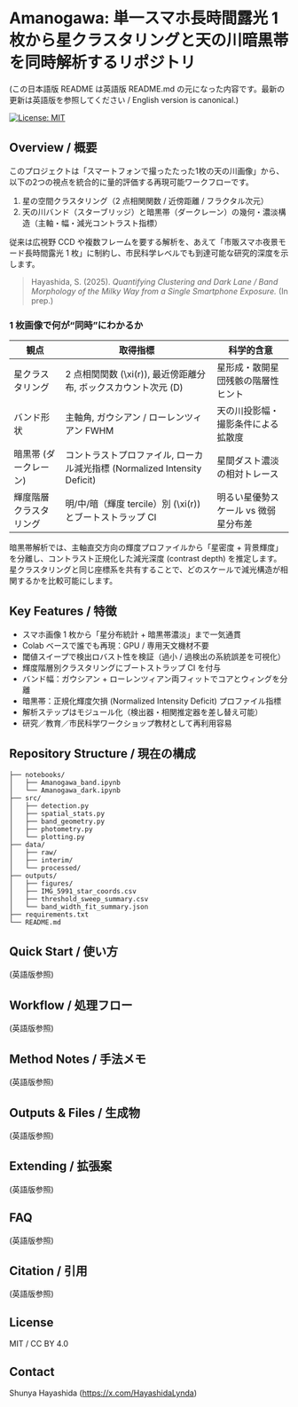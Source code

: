 # Amanogawa: 単一スマホ長時間露光 1 枚から星クラスタリングと天の川暗黒帯を同時解析するリポジトリ

(この日本語版 README は英語版 README.md の元になった内容です。最新の更新は英語版を参照してください / English version is canonical.)

<!-- 以下、以前の日本語混在 README 内容を保持 -->

[![License: MIT](https://img.shields.io/badge/License-MIT-green.svg)](#license)

## Overview / 概要
このプロジェクトは「スマートフォンで撮ったたった1枚の天の川画像」から、以下の2つの視点を統合的に量的評価する再現可能ワークフローです。

1. 星の空間クラスタリング（2 点相関関数 / 近傍距離 / フラクタル次元）
2. 天の川バンド（スターブリッジ）と暗黒帯（ダークレーン）の幾何・濃淡構造（主軸・幅・減光コントラスト指標）

従来は広視野 CCD や複数フレームを要する解析を、あえて「市販スマホ夜景モード長時間露光 1 枚」に制約し、市民科学レベルでも到達可能な研究的深度を示します。

> Hayashida, S. (2025). *Quantifying Clustering and Dark Lane / Band Morphology of the Milky Way from a Single Smartphone Exposure.* (In prep.)

### 1 枚画像で何が“同時”にわかるか
| 観点 | 取得指標 | 科学的含意 |
|------|----------|-------------|
| 星クラスタリング | 2 点相関関数 \(\xi(r)\), 最近傍距離分布, ボックスカウント次元 \(D\) | 星形成・散開星団残骸の階層性ヒント |
| バンド形状 | 主軸角, ガウシアン / ローレンツィアン FWHM | 天の川投影幅・撮影条件による拡散度 |
| 暗黒帯 (ダークレーン) | コントラストプロファイル, ローカル減光指標 (Normalized Intensity Deficit) | 星間ダスト濃淡の相対トレース |
| 輝度階層クラスタリング | 明/中/暗（輝度 tercile）別 \(\xi(r)\) とブートストラップ CI | 明るい星優勢スケール vs 微弱星分布差 |

暗黒帯解析では、主軸直交方向の輝度プロファイルから「星密度 + 背景輝度」を分離し、コントラスト正規化した減光深度 (contrast depth) を推定します。星クラスタリングと同じ座標系を共有することで、どのスケールで減光構造が相関するかを比較可能にします。

## Key Features / 特徴
- スマホ画像 1 枚から「星分布統計 + 暗黒帯濃淡」まで一気通貫
- Colab ベースで誰でも再現：GPU / 専用天文機材不要
- 閾値スイープで検出ロバスト性を検証（過小 / 過検出の系統誤差を可視化）
- 輝度階層別クラスタリングにブートストラップ CI を付与
- バンド幅：ガウシアン + ローレンツィアン両フィットでコアとウィングを分離
- 暗黒帯：正規化輝度欠損 (Normalized Intensity Deficit) プロファイル指標
- 解析ステップはモジュール化（検出器・相関推定器を差し替え可能）
- 研究／教育／市民科学ワークショップ教材として再利用容易

## Repository Structure / 現在の構成
```
├── notebooks/
│   ├── Amanogawa_band.ipynb
│   └── Amanogawa_dark.ipynb
├── src/
│   ├── detection.py
│   ├── spatial_stats.py
│   ├── band_geometry.py
│   ├── photometry.py
│   └── plotting.py
├── data/
│   ├── raw/
│   ├── interim/
│   └── processed/
├── outputs/
│   ├── figures/
│   ├── IMG_5991_star_coords.csv
│   ├── threshold_sweep_summary.csv
│   └── band_width_fit_summary.json
├── requirements.txt
└── README.md
```

## Quick Start / 使い方
(英語版参照)

## Workflow / 処理フロー
(英語版参照)

## Method Notes / 手法メモ
(英語版参照)

## Outputs & Files / 生成物
(英語版参照)

## Extending / 拡張案
(英語版参照)

## FAQ
(英語版参照)

## Citation / 引用
(英語版参照)

## License
MIT / CC BY 4.0

## Contact
Shunya Hayashida (https://x.com/HayashidaLynda)
